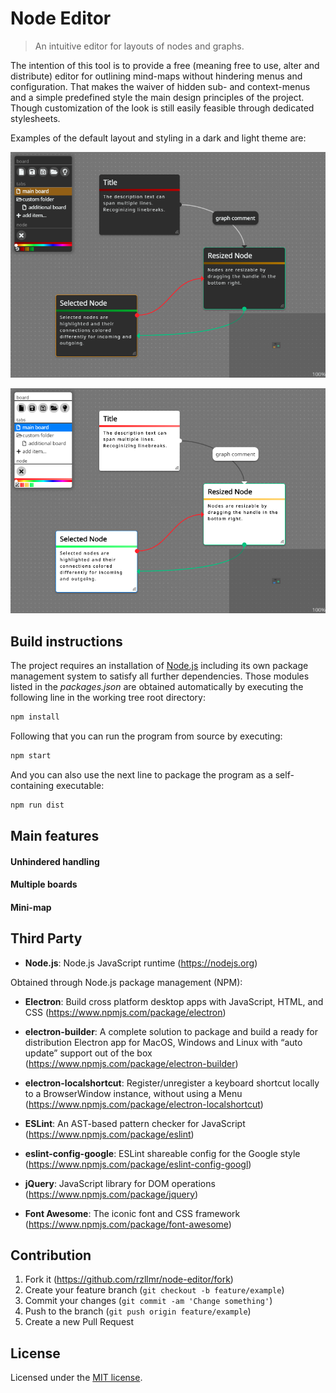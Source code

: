 # Node Editor
> An intuitive editor for layouts of nodes and graphs.

The intention of this tool is to provide a free (meaning free to use, alter and distribute) editor for outlining mind-maps without hindering menus and configuration. That makes the waiver of hidden sub- and context-menus and a simple predefined style the main design principles of the project. Though customization of the look is still easily feasible through dedicated stylesheets.

Examples of the default layout and styling in a dark and light theme are:

![Preview: dark theme](data/preview-dark.png)

![Preview: light theme](data/preview-light.png)

## Build instructions

The project requires an installation of [Node.js](https://nodejs.org) including its own package management system to satisfy all further dependencies. Those modules listed in the _packages.json_ are obtained automatically by executing the following line in the working tree root directory:

```sh
npm install
```

Following that you can run the program from source by executing:

```sh
npm start
```

And you can also use the next line to package the program as a self-containing executable:

```sh
npm run dist
```

## Main features

#### Unhindered handling
#### Multiple boards
#### Mini-map

## Third Party

* __Node.js__: Node.js JavaScript runtime (https://nodejs.org)

Obtained through Node.js package management (NPM):

* __Electron__: Build cross platform desktop apps with JavaScript, HTML, and CSS (https://www.npmjs.com/package/electron)

* __electron-builder__: A complete solution to package and build a ready for distribution Electron app for MacOS, Windows and Linux with “auto update” support out of the box (https://www.npmjs.com/package/electron-builder)

* __electron-localshortcut__: Register/unregister a keyboard shortcut locally to a BrowserWindow instance, without using a Menu (https://www.npmjs.com/package/electron-localshortcut)

* __ESLint__: An AST-based pattern checker for JavaScript (https://www.npmjs.com/package/eslint)

* __eslint-config-google__: ESLint shareable config for the Google style (https://www.npmjs.com/package/eslint-config-googl)

* __jQuery__: JavaScript library for DOM operations (https://www.npmjs.com/package/jquery)

* __Font Awesome__: The iconic font and CSS framework (https://www.npmjs.com/package/font-awesome)

## Contribution

1. Fork it (<https://github.com/rzllmr/node-editor/fork>)
2. Create your feature branch (`git checkout -b feature/example`)
3. Commit your changes (`git commit -am 'Change something'`)
4. Push to the branch (`git push origin feature/example`)
5. Create a new Pull Request

## License

Licensed under the [MIT license](https://github.com/rzllmr/node-editor/blob/master/LICENSE).
